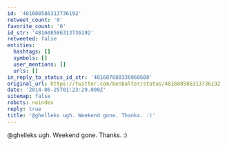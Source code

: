 ```yaml
---
id: '481608586313736192'
retweet_count: '0'
favorite_count: '0'
id_str: '481608586313736192'
retweeted: false
entities:
  hashtags: []
  symbols: []
  user_mentions: []
  urls: []
in_reply_to_status_id_str: '481607680336068608'
original_url: https://twitter.com/benbalter/status/481608586313736192
date: '2014-06-25T01:23:29.000Z'
sitemap: false
robots: noindex
reply: true
title: '@ghelleks ugh. Weekend gone. Thanks. :)'
---
```


@ghelleks ugh. Weekend gone. Thanks. :)